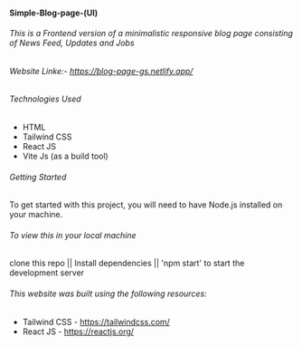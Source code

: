 #### Simple-Blog-page-(UI)
###### This is a Frontend version of a minimalistic responsive blog page consisting of News Feed, Updates and  Jobs
###### Website Linke:- https://blog-page-gs.netlify.app/

###### Technologies Used
- HTML
- Tailwind CSS
- React JS
- Vite Js (as a build tool)
###### Getting Started
To get started with this project, you will need to have Node.js installed on your machine.
###### To view this in your local machine
clone this repo || Install dependencies || 'npm start' to start the development server

###### This website was built using the following resources:
- Tailwind CSS - https://tailwindcss.com/
- React JS - https://reactjs.org/

